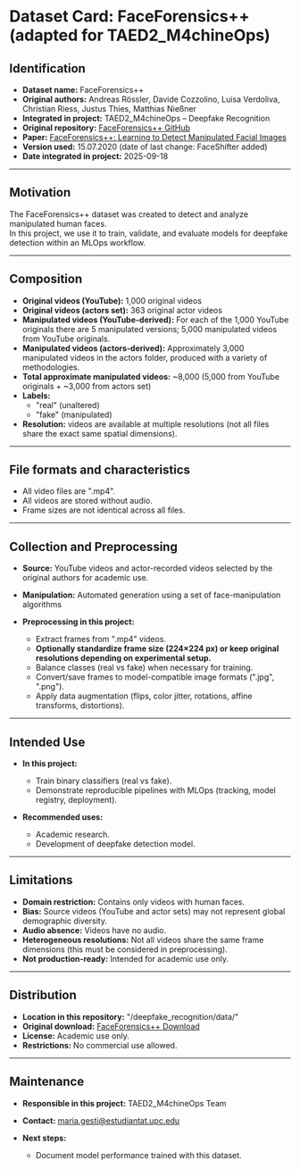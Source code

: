 # Dataset Card: FaceForensics++ (adapted for TAED2_M4chineOps)

## Identification
- **Dataset name:** FaceForensics++  
- **Original authors:** Andreas Rössler, Davide Cozzolino, Luisa Verdoliva, Christian Riess, Justus Thies, Matthias Nießner  
- **Integrated in project:** TAED2_M4chineOps – Deepfake Recognition  
- **Original repository:** [FaceForensics++ GitHub](https://github.com/ondyari/FaceForensics)  
- **Paper:** [FaceForensics++: Learning to Detect Manipulated Facial Images](https://arxiv.org/abs/1901.08971)  
- **Version used:** 15.07.2020 (date of last change: FaceShifter added)  
- **Date integrated in project:** 2025-09-18  

---

## Motivation
The FaceForensics++ dataset was created to detect and analyze manipulated human faces.  
In this project, we use it to train, validate, and evaluate models for deepfake detection within an MLOps workflow.

---

## Composition
- **Original videos (YouTube):** 1,000 original videos  
- **Original videos (actors set):** 363 original actor videos
- **Manipulated videos (YouTube-derived):** For each of the 1,000 YouTube originals there are 5 manipulated versions; 5,000 manipulated videos from YouTube originals.  
- **Manipulated videos (actors-derived):** Approximately 3,000 manipulated videos in the actors folder, produced with a variety of methodologies.
- **Total approximate manipulated videos:** ~8,000 (5,000 from YouTube originals + ~3,000 from actors set)  
- **Labels:**  
  - "real" (unaltered)  
  - "fake" (manipulated)  
- **Resolution:** videos are available at multiple resolutions (not all files share the exact same spatial dimensions).  

---

## File formats and characteristics
- All video files are ".mp4".  
- All videos are stored without audio.
- Frame sizes are not identical across all files.  

---

## Collection and Preprocessing
- **Source:** YouTube videos and actor-recorded videos selected by the original authors for academic use.  
- **Manipulation:** Automated generation using a set of face-manipulation algorithms
  
- **Preprocessing in this project:**  
  - Extract frames from ".mp4" videos.  
  - **Optionally standardize frame size (224×224 px) or keep original resolutions depending on experimental setup.**  
  - Balance classes (real vs fake) when necessary for training.  
  - Convert/save frames to model-compatible image formats (".jpg", ".png").  
  - Apply data augmentation (flips, color jitter, rotations, affine transforms, distortions).  
---

## Intended Use
- **In this project:**  
  - Train binary classifiers (real vs fake).    
  - Demonstrate reproducible pipelines with MLOps (tracking, model registry, deployment).  

- **Recommended uses:**  
  - Academic research.  
  - Development of deepfake detection model.  
---

## Limitations
- **Domain restriction:** Contains only videos with human faces.  
- **Bias:** Source videos (YouTube and actor sets) may not represent global demographic diversity.  
- **Audio absence:** Videos have no audio.  
- **Heterogeneous resolutions:** Not all videos share the same frame dimensions (this must be considered in preprocessing).  
- **Not production-ready:** Intended for academic use only.  

---

## Distribution
- **Location in this repository:** "/deepfake_recognition/data/"  
- **Original download:** [FaceForensics++ Download](https://github.com/ondyari/FaceForensics#download)  
- **License:** Academic use only.  
- **Restrictions:** No commercial use allowed.  

---

## Maintenance
- **Responsible in this project:** TAED2_M4chineOps Team  
- **Contact:** maria.gesti@estudiantat.upc.edu  


- **Next steps:**  
  - Document model performance trained with this dataset.  


